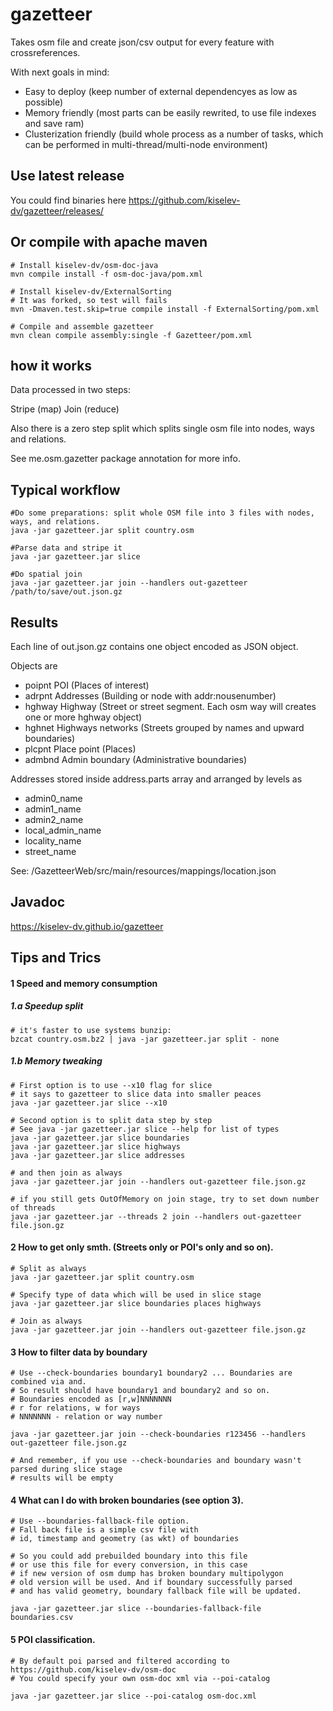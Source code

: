 gazetteer
=========

Takes osm file and create json/csv output for every feature with crossreferences. 

With next goals in mind:
* Easy to deploy (keep number of external dependencyes as low as possible)
* Memory friendly (most parts can be easily rewrited, to use file indexes and save ram)
* Clusterization friendly (build whole process as a number of tasks, which can be performed in multi-thread/multi-node environment)

Use latest release
------------------

You could find binaries here https://github.com/kiselev-dv/gazetteer/releases/


Or compile with apache maven
------------------

    # Install kiselev-dv/osm-doc-java
    mvn compile install -f osm-doc-java/pom.xml
    
    # Install kiselev-dv/ExternalSorting
    # It was forked, so test will fails
    mvn -Dmaven.test.skip=true compile install -f ExternalSorting/pom.xml
    
    # Compile and assemble gazetteer
    mvn clean compile assembly:single -f Gazetteer/pom.xml
    
  
how it works
------------

Data processed in two steps:

Stripe (map)
Join   (reduce)

Also there is a zero step split which splits single osm file into nodes, ways and relations.

See me.osm.gazetter package annotation for more info.

Typical workflow
----------------

	#Do some preparations: split whole OSM file into 3 files with nodes, ways, and relations.
    java -jar gazetteer.jar split country.osm
    
    #Parse data and stripe it
    java -jar gazetteer.jar slice
    
	#Do spatial join
	java -jar gazetteer.jar join --handlers out-gazetteer /path/to/save/out.json.gz
	

Results
-------

Each line of out.json.gz contains one object encoded as JSON object. 

Objects are
* poipnt POI (Places of interest)
* adrpnt Addresses (Building or node with addr:nousenumber)
* hghway Highway (Street or street segment. Each osm way will creates one or more hghway object)
* hghnet Highways networks (Streets grouped by names and upward boundaries)
* plcpnt Place point (Places)
* admbnd Admin boundary (Administrative boundaries)

Addresses stored inside address.parts array and arranged by levels as
* admin0_name
* admin1_name
* admin2_name
* local_admin_name
* locality_name
* street_name

See: /GazetteerWeb/src/main/resources/mappings/location.json

Javadoc
-------

https://kiselev-dv.github.io/gazetteer

Tips and Trics
--------------

#### 1 Speed and memory consumption

##### 1.a Speedup split

	# it's faster to use systems bunzip:
	bzcat country.osm.bz2 | java -jar gazetteer.jar split - none

##### 1.b Memory tweaking
	
	# First option is to use --x10 flag for slice
	# it says to gazetteer to slice data into smaller peaces  
	java -jar gazetteer.jar slice --x10

	# Second option is to split data step by step
	# See java -jar gazetteer.jar slice --help for list of types
	java -jar gazetteer.jar slice boundaries
	java -jar gazetteer.jar slice highways
	java -jar gazetteer.jar slice addresses
	
	# and then join as always
	java -jar gazetteer.jar join --handlers out-gazetteer file.json.gz
	
	# if you still gets OutOfMemory on join stage, try to set down number of threads
	java -jar gazetteer.jar --threads 2 join --handlers out-gazetteer file.json.gz 
	
#### 2 How to get only smth. (Streets only or POI's only and so on).
	    
	# Split as always 
	java -jar gazetteer.jar split country.osm
	
	# Specify type of data which will be used in slice stage
	java -jar gazetteer.jar slice boundaries places highways
	
	# Join as always
	java -jar gazetteer.jar join --handlers out-gazetteer file.json.gz
	   
#### 3 How to filter data by boundary
	     	
	# Use --check-boundaries boundary1 boundary2 ... Boundaries are combined via and. 
	# So result should have boundary1 and boundary2 and so on.
	# Boundaries encoded as [r,w]NNNNNNN 
	# r for relations, w for ways
	# NNNNNNN - relation or way number
	
	java -jar gazetteer.jar join --check-boundaries r123456 --handlers out-gazetteer file.json.gz
	
	# And remember, if you use --check-boundaries and boundary wasn't parsed during slice stage
	# results will be empty
	    
#### 4 What can I do with broken boundaries (see option 3).    
	    
	# Use --boundaries-fallback-file option.
	# Fall back file is a simple csv file with 
	# id, timestamp and geometry (as wkt) of boundaries
		
	# So you could add prebuilded boundary into this file
	# or use this file for every conversion, in this case
	# if new version of osm dump has broken boundary multipolygon
	# old version will be used. And if boundary successfully parsed
	# and has valid geometry, boundary fallback file will be updated. 
		
	java -jar gazetteer.jar slice --boundaries-fallback-file boundaries.csv
		
#### 5 POI classification.
	    
	# By default poi parsed and filtered according to https://github.com/kiselev-dv/osm-doc 
	# You could specify your own osm-doc xml via --poi-catalog
	
	java -jar gazetteer.jar slice --poi-catalog osm-doc.xml
	
